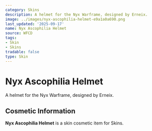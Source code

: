 ```yaml
---
category: Skins
description: A helmet for the Nyx Warframe, designed by Erneix.
image: ../images/nyx-ascophilia-helmet-e9a1a0a690.png
last_updated: '2025-09-17'
name: Nyx Ascophilia Helmet
source: WFCD
tags:
- Skin
- Skins
tradable: false
type: Skin
---
```


# Nyx Ascophilia Helmet

A helmet for the Nyx Warframe, designed by Erneix.

## Cosmetic Information

**Nyx Ascophilia Helmet** is a skin cosmetic item for Skins.

